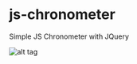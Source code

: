 # js-chronometer
Simple JS Chronometer with JQuery

![alt tag](https://drive.google.com/uc?export=view&id=0B8BJMC4I2U5SZ295aXNvZHV5Zm8)
